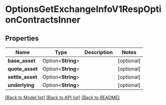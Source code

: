 # OptionsGetExchangeInfoV1RespOptionContractsInner

## Properties

Name | Type | Description | Notes
------------ | ------------- | ------------- | -------------
**base_asset** | Option<**String**> |  | [optional]
**quote_asset** | Option<**String**> |  | [optional]
**settle_asset** | Option<**String**> |  | [optional]
**underlying** | Option<**String**> |  | [optional]

[[Back to Model list]](../README.md#documentation-for-models) [[Back to API list]](../README.md#documentation-for-api-endpoints) [[Back to README]](../README.md)


